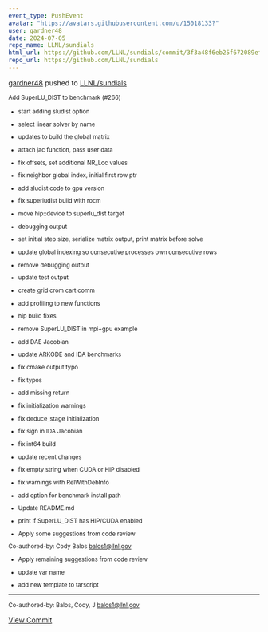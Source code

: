 ```yaml
---
event_type: PushEvent
avatar: "https://avatars.githubusercontent.com/u/15018133?"
user: gardner48
date: 2024-07-05
repo_name: LLNL/sundials
html_url: https://github.com/LLNL/sundials/commit/3f3a48f6eb25f672089ef38cce67290e7d5ec8b6
repo_url: https://github.com/LLNL/sundials
---
```


<a href='https://github.com/gardner48' target='_blank'>gardner48</a> pushed to <a href='https://github.com/LLNL/sundials' target='_blank'>LLNL/sundials</a>

<small>Add SuperLU_DIST to benchmark (#266)

* start adding sludist option

* select linear solver by name

* updates to build the global matrix

* attach jac function, pass user data

* fix offsets, set additional NR_Loc values

* fix neighbor global index, initial first row ptr

* add sludist code to gpu version

* fix superludist build with rocm

* move hip::device to superlu_dist target

* debugging output

* set initial step size, serialize matrix output, print matrix before solve

* update global indexing so consecutive processes own consecutive rows

* remove debugging output

* update test output

* create grid crom cart comm

* add profiling to new functions

* hip build fixes

* remove SuperLU_DIST in mpi+gpu example

* add DAE Jacobian

* update ARKODE and IDA benchmarks

* fix cmake output typo

* fix typos

* add missing return

* fix initialization warnings

* fix deduce_stage initialization

* fix sign in IDA Jacobian

* fix int64 build

* update recent changes

* fix empty string when CUDA or HIP disabled

* fix warnings with RelWithDebInfo

* add option for benchmark install path

* Update README.md

* print if SuperLU_DIST has HIP/CUDA enabled

* Apply some suggestions from code review

Co-authored-by: Cody Balos <balos1@llnl.gov>

* Apply remaining suggestions from code review

* update var name

* add new template to tarscript

---------

Co-authored-by: Balos, Cody, J <balos1@llnl.gov></small>

<a href='https://github.com/LLNL/sundials/commit/3f3a48f6eb25f672089ef38cce67290e7d5ec8b6' target='_blank'>View Commit</a>